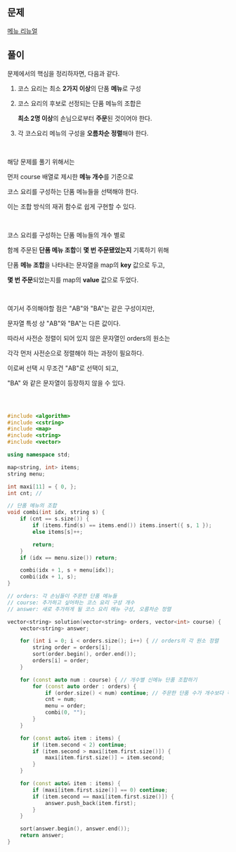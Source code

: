 ## 문제

[메뉴 리뉴얼](https://programmers.co.kr/learn/courses/30/lessons/72411)

## 풀이

문제에서의 핵심을 정리하자면, 다음과 같다.

1. 코스 요리는 최소 **2가지 이상**의 단품 **메뉴**로 구성

2. 코스 요리의 후보로 선정되는 단품 메뉴의 조합은

    **최소 2명 이상**의 손님으로부터 **주문**된 것이어야 한다.

3. 각 코스요리 메뉴의 구성을 **오름차순 정렬**해야 한다.

<br />

해당 문제를 풀기 위해서는

먼저 course 배열로 제시한 **메뉴 개수**를 기준으로

코스 요리를 구성하는 단품 메뉴들을 선택해야 한다.

이는 조합 방식의 재귀 함수로 쉽게 구현할 수 있다.

<br />

코스 요리를 구성하는 단품 메뉴들의 개수 별로

함께 주문된 **단품 메뉴 조합**이 **몇 번 주문됐었는지** 기록하기 위해

단품 **메뉴 조합**을 나타내는 문자열을 map의 **key** 값으로 두고,

**몇 번 주문**되었는지를 map의 **value** 값으로 두었다.

<br />

여기서 주의해야할 점은 "AB"와 "BA"는 같은 구성이지만,

문자열 특성 상 "AB"와 "BA"는 다른 값이다.

따라서 사전순 정렬이 되어 있지 않은 문자열인 orders의 원소는

각각 먼저 사전순으로 정렬해야 하는 과정이 필요하다.

이로써 선택 시 무조건 "AB"로 선택이 되고,

"BA" 와 같은 문자열이 등장하지 않을 수 있다.

<br />

```c++

#include <algorithm>
#include <cstring>
#include <map>
#include <string>
#include <vector>

using namespace std;

map<string, int> items;
string menu;

int maxi[11] = { 0, };
int cnt; //

// 단품 메뉴의 조합
void combi(int idx, string s) {
    if (cnt == s.size()) {
        if (items.find(s) == items.end()) items.insert({ s, 1 });
        else items[s]++;

        return;
    }
    if (idx == menu.size()) return;

    combi(idx + 1, s + menu[idx]);
    combi(idx + 1, s);
}

// orders: 각 손님들이 주문한 단품 메뉴들
// course: 추가하고 싶어하는 코스 요리 구성 개수
// answer: 새로 추가하게 될 코스 요리 메뉴 구성, 오름차순 정렬

vector<string> solution(vector<string> orders, vector<int> course) {
    vector<string> answer;

    for (int i = 0; i < orders.size(); i++) { // orders의 각 원소 정렬
        string order = orders[i];
        sort(order.begin(), order.end());
        orders[i] = order;
    }

    for (const auto num : course) { // 개수별 신메뉴 단품 조합하기
        for (const auto order : orders) {
            if (order.size() < num) continue; // 주문한 단품 수가 개수보다 적은 경우
            cnt = num;
            menu = order;
            combi(0, "");
        }
    }

    for (const auto& item : items) {
        if (item.second < 2) continue;
        if (item.second > maxi[item.first.size()]) {
            maxi[item.first.size()] = item.second;
        }
    }

    for (const auto& item : items) {
        if (maxi[item.first.size()] == 0) continue;
        if (item.second == maxi[item.first.size()]) {
            answer.push_back(item.first);
        }
    }

    sort(answer.begin(), answer.end());
    return answer;
}

```

